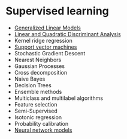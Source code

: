 # Supervised learning

- [Generalized Linear Models](Generalized-Linear-Models.md)
- [Linear and Quadratic Discriminant Analysis](Linear-and-Quadratic-Discriminant-Analysis.md)
- Kernel ridge regression
- [Support vector machines](Support-Vector-Machines.md)
- Stochastic Gradient Descent
- Nearest Neighbors
- Gaussian Processes
- Cross decomposition
- Naive Bayes
- Decision Trees
- Ensemble methods
- Multiclass and multilabel algorithms
- Feature selection
- Semi-Supervised
- Isotonic regression
- Probability calibration
- [Neural network models](Neural-Network-Models.md)
